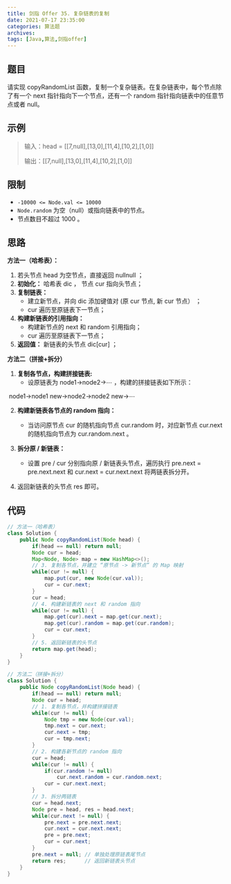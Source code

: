 ```yaml
---
title: 剑指 Offer 35. 复杂链表的复制
date: 2021-07-17 23:35:00
categories: 算法题
archives:
tags: [Java,算法,剑指offer]
---
```


## 题目

请实现 copyRandomList 函数，复制一个复杂链表。在复杂链表中，每个节点除了有一个 next 指针指向下一个节点，还有一个 random 指针指向链表中的任意节点或者 null。

## 示例

> 输入：head = [[7,null],[13,0],[11,4],[10,2],[1,0]]
>
> 输出：[[7,null],[13,0],[11,4],[10,2],[1,0]]

<!--more-->

## 限制

- `-10000 <= Node.val <= 10000`
- `Node.random` 为空（null）或指向链表中的节点。
- 节点数目不超过 1000 。

## 思路 

**方法一（哈希表）：**

1. 若头节点 head 为空节点，直接返回 nullnull ；
2. **初始化：** 哈希表 dic ， 节点 cur 指向头节点；
3. **复制链表：**
   - 建立新节点，并向 dic 添加键值对 (原 cur 节点, 新 cur 节点） ；
   - cur 遍历至原链表下一节点；
4. **构建新链表的引用指向：**
   - 构建新节点的 next 和 random 引用指向；
   - cur 遍历至原链表下一节点；
5. **返回值：** 新链表的头节点 dic[cur] ；



**方法二（拼接+拆分）**

1. **复制各节点，构建拼接链表:**
   - 设原链表为 node1→node2→⋯ ，构建的拼接链表如下所示：

​                           node1→node1 new→node2→node2 new→⋯

2. **构建新链表各节点的 random 指向：**
   - 当访问原节点 cur 的随机指向节点 cur.random 时，对应新节点 cur.next 的随机指向节点为 cur.random.next 。

3. **拆分原 / 新链表：**
   - 设置 pre / cur 分别指向原 / 新链表头节点，遍历执行 pre.next = pre.next.next 和 cur.next = cur.next.next 将两链表拆分开。

4. 返回新链表的头节点 res 即可。

## 代码

```java
// 方法一（哈希表）
class Solution {
    public Node copyRandomList(Node head) {
        if(head == null) return null;
        Node cur = head;
        Map<Node, Node> map = new HashMap<>();
        // 3. 复制各节点，并建立 “原节点 -> 新节点” 的 Map 映射
        while(cur != null) {
            map.put(cur, new Node(cur.val));
            cur = cur.next;
        }
        cur = head;
        // 4. 构建新链表的 next 和 random 指向
        while(cur != null) {
            map.get(cur).next = map.get(cur.next);
            map.get(cur).random = map.get(cur.random);
            cur = cur.next;
        }
        // 5. 返回新链表的头节点
        return map.get(head);
    }
}
```

```java
// 方法二（拼接+拆分）
class Solution {
    public Node copyRandomList(Node head) {
        if(head == null) return null;
        Node cur = head;
        // 1. 复制各节点，并构建拼接链表
        while(cur != null) {
            Node tmp = new Node(cur.val);
            tmp.next = cur.next;
            cur.next = tmp;
            cur = tmp.next;
        }
        // 2. 构建各新节点的 random 指向
        cur = head;
        while(cur != null) {
            if(cur.random != null)
                cur.next.random = cur.random.next;
            cur = cur.next.next;
        }
        // 3. 拆分两链表
        cur = head.next;
        Node pre = head, res = head.next;
        while(cur.next != null) {
            pre.next = pre.next.next;
            cur.next = cur.next.next;
            pre = pre.next;
            cur = cur.next;
        }
        pre.next = null; // 单独处理原链表尾节点
        return res;      // 返回新链表头节点
    }
}
```

